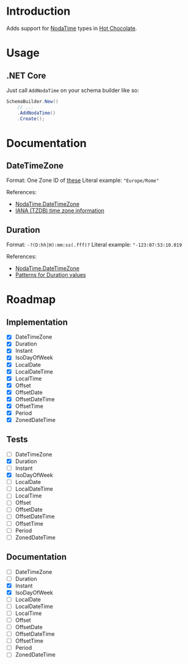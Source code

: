 # Introduction

Adds support for [NodaTime](https://github.com/nodatime/nodatime) types in [Hot Chocolate](https://github.com/ChilliCream/hotchocolate).

# Usage

## .NET Core

Just call `AddNodaTime` on your schema builder like so:

```c#
SchemaBuilder.New()
    // ...
    .AddNodaTime()
    .Create();
```

# Documentation

## DateTimeZone

Format: One Zone ID of [these](https://nodatime.org/TimeZones)
Literal example: `"Europe/Rome"`

References:
 - [NodaTime.DateTimeZone](https://nodatime.org/2.4.x/api/NodaTime.DateTimeZone.html)
 - [IANA (TZDB) time zone information](https://nodatime.org/TimeZones)

## Duration

Format: `-?(D:hh|H):mm:ss(.fff)?`
Literal example: `"-123:07:53:10.019`

References:
 - [NodaTime.DateTimeZone](https://nodatime.org/2.4.x/api/NodaTime.Duration.html)
 - [Patterns for Duration values](https://nodatime.org/2.4.x/userguide/duration-patterns)

# Roadmap

## Implementation

- [x] DateTimeZone
- [x] Duration
- [x] Instant
- [x] IsoDayOfWeek
- [x] LocalDate
- [x] LocalDateTime
- [x] LocalTime
- [x] Offset
- [x] OffsetDate
- [x] OffsetDateTime
- [x] OffsetTime
- [x] Period
- [x] ZonedDateTime

## Tests

- [ ] DateTimeZone
- [x] Duration
- [ ] Instant
- [x] IsoDayOfWeek
- [ ] LocalDate
- [ ] LocalDateTime
- [ ] LocalTime
- [ ] Offset
- [ ] OffsetDate
- [ ] OffsetDateTime
- [ ] OffsetTime
- [ ] Period
- [ ] ZonedDateTime

## Documentation

- [ ] DateTimeZone
- [ ] Duration
- [x] Instant
- [x] IsoDayOfWeek
- [ ] LocalDate
- [ ] LocalDateTime
- [ ] LocalTime
- [ ] Offset
- [ ] OffsetDate
- [ ] OffsetDateTime
- [ ] OffsetTime
- [ ] Period
- [ ] ZonedDateTime